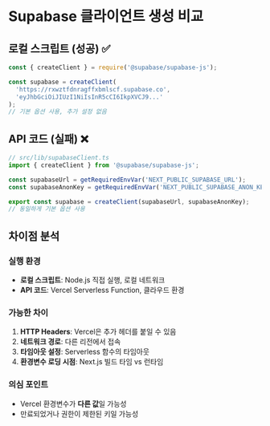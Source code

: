 # Supabase 클라이언트 생성 비교

## 로컬 스크립트 (성공) ✅
```javascript
const { createClient } = require('@supabase/supabase-js');

const supabase = createClient(
  'https://rxwztfdnragffxbmlscf.supabase.co',
  'eyJhbGciOiJIUzI1NiIsInR5cCI6IkpXVCJ9...'
);
// 기본 옵션 사용, 추가 설정 없음
```

## API 코드 (실패) ❌
```typescript
// src/lib/supabaseClient.ts
import { createClient } from '@supabase/supabase-js';

const supabaseUrl = getRequiredEnvVar('NEXT_PUBLIC_SUPABASE_URL');
const supabaseAnonKey = getRequiredEnvVar('NEXT_PUBLIC_SUPABASE_ANON_KEY');

export const supabase = createClient(supabaseUrl, supabaseAnonKey);
// 동일하게 기본 옵션 사용
```

## 차이점 분석

### 실행 환경
- **로컬 스크립트**: Node.js 직접 실행, 로컬 네트워크
- **API 코드**: Vercel Serverless Function, 클라우드 환경

### 가능한 차이
1. **HTTP Headers**: Vercel은 추가 헤더를 붙일 수 있음
2. **네트워크 경로**: 다른 리전에서 접속
3. **타임아웃 설정**: Serverless 함수의 타임아웃
4. **환경변수 로딩 시점**: Next.js 빌드 타임 vs 런타임

### 의심 포인트
- Vercel 환경변수가 **다른 값**일 가능성
- 만료되었거나 권한이 제한된 키일 가능성

